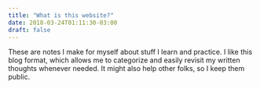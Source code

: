 ```yaml
---
title: "What is this website?"
date: 2018-03-24T01:11:30-03:00
draft: false
---
```


These are notes I make for myself about stuff I learn and practice. I like this blog format, which allows me to categorize and easily
revisit my written thoughts whenever needed. It might also help other folks, so I keep them public.
